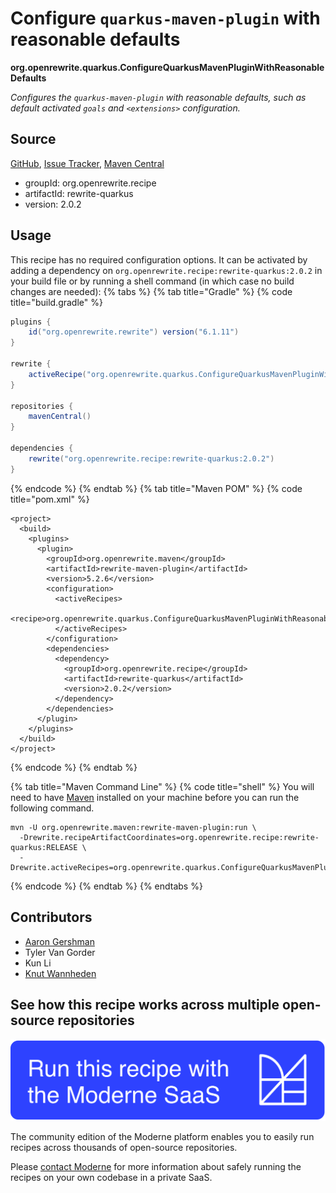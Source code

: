 # Configure `quarkus-maven-plugin` with reasonable defaults

**org.openrewrite.quarkus.ConfigureQuarkusMavenPluginWithReasonableDefaults**

_Configures the `quarkus-maven-plugin` with reasonable defaults, such as default activated `goals` and `<extensions>` configuration._

## Source

[GitHub](https://github.com/openrewrite/rewrite-quarkus/blob/main/src/main/java/org/openrewrite/quarkus/ConfigureQuarkusMavenPluginWithReasonableDefaults.java), [Issue Tracker](https://github.com/openrewrite/rewrite-quarkus/issues), [Maven Central](https://central.sonatype.com/artifact/org.openrewrite.recipe/rewrite-quarkus/2.0.2/jar)

* groupId: org.openrewrite.recipe
* artifactId: rewrite-quarkus
* version: 2.0.2


## Usage

This recipe has no required configuration options. It can be activated by adding a dependency on `org.openrewrite.recipe:rewrite-quarkus:2.0.2` in your build file or by running a shell command (in which case no build changes are needed): 
{% tabs %}
{% tab title="Gradle" %}
{% code title="build.gradle" %}
```groovy
plugins {
    id("org.openrewrite.rewrite") version("6.1.11")
}

rewrite {
    activeRecipe("org.openrewrite.quarkus.ConfigureQuarkusMavenPluginWithReasonableDefaults")
}

repositories {
    mavenCentral()
}

dependencies {
    rewrite("org.openrewrite.recipe:rewrite-quarkus:2.0.2")
}
```
{% endcode %}
{% endtab %}
{% tab title="Maven POM" %}
{% code title="pom.xml" %}
```markup
<project>
  <build>
    <plugins>
      <plugin>
        <groupId>org.openrewrite.maven</groupId>
        <artifactId>rewrite-maven-plugin</artifactId>
        <version>5.2.6</version>
        <configuration>
          <activeRecipes>
            <recipe>org.openrewrite.quarkus.ConfigureQuarkusMavenPluginWithReasonableDefaults</recipe>
          </activeRecipes>
        </configuration>
        <dependencies>
          <dependency>
            <groupId>org.openrewrite.recipe</groupId>
            <artifactId>rewrite-quarkus</artifactId>
            <version>2.0.2</version>
          </dependency>
        </dependencies>
      </plugin>
    </plugins>
  </build>
</project>
```
{% endcode %}
{% endtab %}

{% tab title="Maven Command Line" %}
{% code title="shell" %}
You will need to have [Maven](https://maven.apache.org/download.cgi) installed on your machine before you can run the following command.

```shell
mvn -U org.openrewrite.maven:rewrite-maven-plugin:run \
  -Drewrite.recipeArtifactCoordinates=org.openrewrite.recipe:rewrite-quarkus:RELEASE \
  -Drewrite.activeRecipes=org.openrewrite.quarkus.ConfigureQuarkusMavenPluginWithReasonableDefaults
```
{% endcode %}
{% endtab %}
{% endtabs %}

## Contributors
* [Aaron Gershman](mailto:aegershman@gmail.com)
* Tyler Van Gorder
* Kun Li
* [Knut Wannheden](mailto:knut.wannheden@gmail.com)


## See how this recipe works across multiple open-source repositories

[![Moderne Link Image](/.gitbook/assets/ModerneRecipeButton.png)](https://app.moderne.io/recipes/org.openrewrite.quarkus.ConfigureQuarkusMavenPluginWithReasonableDefaults)

The community edition of the Moderne platform enables you to easily run recipes across thousands of open-source repositories.

Please [contact Moderne](https://moderne.io/product) for more information about safely running the recipes on your own codebase in a private SaaS.

